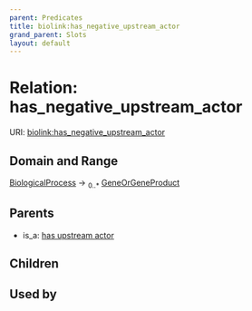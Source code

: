 ```yaml
---
parent: Predicates
title: biolink:has_negative_upstream_actor
grand_parent: Slots
layout: default
---
```


# Relation: has_negative_upstream_actor




URI: [biolink:has_negative_upstream_actor](https://w3id.org/biolink/has_negative_upstream_actor)

## Domain and Range

[BiologicalProcess](BiologicalProcess.md) ->  <sub>0..\*</sub> [GeneOrGeneProduct](GeneOrGeneProduct.md)

## Parents

 *  is_a: [has upstream actor](has_upstream_actor.md)

## Children


## Used by

